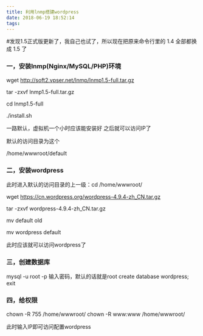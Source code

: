```yaml
---
title: 利用lnmp搭建wordpress
date: 2018-06-19 18:52:14
tags:
---
```

#发现1.5正式版更新了，我自己也试了，所以现在把原来命令行里的 1.4 全部都换成 1.5 了

### 一，安装lnmp(Nginx/MySQL/PHP)环境
wget http://soft2.vpser.net/lnmp/lnmp1.5-full.tar.gz
<!--more-->
tar -zxvf lnmp1.5-full.tar.gz

cd lnmp1.5-full

./install.sh   

一路默认，虚拟机一个小时应该能安装好 之后就可以访问IP了

默认的访问目录为这个

/home/wwwroot/default

### 二，安装wordpress
此时进入默认的访问目录的上一级：cd /home/wwwroot/

wget https://cn.wordpress.org/wordpress-4.9.4-zh_CN.tar.gz

tar -zxvf wordpress-4.9.4-zh_CN.tar.gz

mv default old

mv wordpress default

此时应该就可以访问wordpress了

### 三，创建数据库
mysql -u root -p
输入密码，默认的话就是root
create database wordpress;
exit
### 四，给权限
chown -R 755 /home/wwwroot/
chown -R www:www /home/wwwroot/


此时输入IP即可访问配置wordpress

